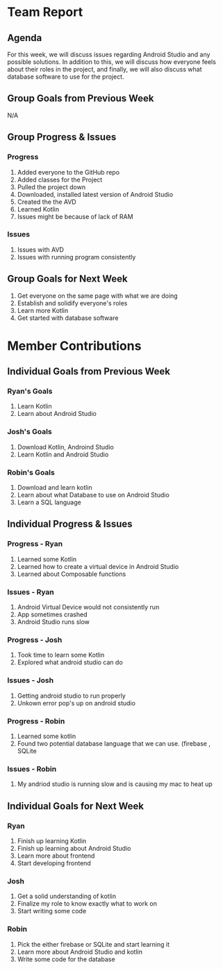 # Team Report

## Agenda
For this week, we will discuss issues regarding Android Studio and any possible solutions. In addition to this, we will discuss how everyone feels about their roles in the project, and finally, we will also discuss what database software to use for the project.

## Group Goals from Previous Week
N/A

## Group Progress & Issues
### Progress
1. Added everyone to the GitHub repo
2. Added classes for the Project
3. Pulled the project down
4. Downloaded, installed latest version of Android Studio
5. Created the the AVD
6. Learned Kotlin
7. Issues might be because of lack of RAM
### Issues
1. Issues with AVD
2. Issues with running program consistently

## Group Goals for Next Week
1. Get everyone on the same page with what we are doing
2. Establish and solidify everyone's roles
3. Learn more Kotlin
4. Get started with database software

# Member Contributions

## Individual Goals from Previous Week
### Ryan's Goals
1. Learn Kotlin
2. Learn about Android Studio

### Josh's Goals
1. Download Kotlin, Androind Studio
2. Learn Kotlin and Android Studio

### Robin's Goals
1. Download and learn kotlin
2. Learn about what Database to use on Android Studio
3. Learn a SQL language

## Individual Progress & Issues
### Progress - Ryan
1. Learned some Kotlin
2. Learned how to create a virtual device in Android Studio
3. Learned about Composable functions

### Issues - Ryan
1. Android Virtual Device would not consistently run
2. App sometimes crashed
3. Android Studio runs slow

### Progress - Josh
1. Took time to learn some Kotlin
2. Explored what android studio can do

### Issues - Josh
1. Getting android studio to run properly
2. Unkown error pop's up on android studio

### Progress - Robin
1. Learned some kotlin
2. Found two potential database language that we can use. (firebase , SQLite

### Issues - Robin
1. My andriod studio is running slow and is causing my mac to heat up
 
## Individual Goals for Next Week
### Ryan
1. Finish up learning Kotlin
2. Finish up learning about Android Studio
3. Learn more about frontend
4. Start developing frontend

### Josh
1. Get a solid understanding of kotlin
2. Finalize my role to know exactly what to work on
3. Start writing some code

### Robin
1. Pick the either firebase or SQLite and start learning it
2. Learn more about Android Studio and kotlin
3. Write some code for the database
